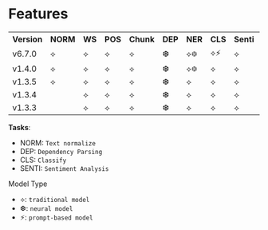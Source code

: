 # Features

<table>
<tr>
<th>Version</th>
<th>NORM</td>
<th>WS</td>
<th>POS</td>
<th>Chunk</td>
<th>DEP</td>
<th>NER</td>
<th>CLS</td>
<th>Senti</td>
<th>IPA</td>
</tr>
<tr>
<td>v6.7.0</td>
<td>⟡</td>
<td>⟡</td>
<td>⟡</td>
<td>⟡</td>
<td>❆</td>
<td>⟡❆</td>
<td>⟡⚡</td>
<td>⟡</td>
<td>⟡</td>
</tr>
<tr>
<td>v1.4.0</td>
<td>⟡</td>
<td>⟡</td>
<td>⟡</td>
<td>⟡</td>
<td>❆</td>
<td>⟡❆</td>
<td>⟡</td>
<td>⟡</td>
<td>⟡</td>
</tr>
<tr>
<td>v1.3.5</td>
<td>⟡</td>
<td>⟡</td>
<td>⟡</td>
<td>⟡</td>
<td>❆</td>
<td>⟡</td>
<td>⟡</td>
<td>⟡</td>
<td></td>
</tr>
<tr>
<td>v1.3.4</td>
<td></td>
<td>⟡</td>
<td>⟡</td>
<td>⟡</td>
<td>❆</td>
<td>⟡</td>
<td>⟡</td>
<td>⟡</td>
<td></td>
</tr>
<tr>
<td>v1.3.3</td>
<td></td>
<td>⟡</td>
<td>⟡</td>
<td>⟡</td>
<td>❆</td>
<td>⟡</td>
<td>⟡</td>
<td>⟡</td>
<td></td>
</tr>
</table>

**Tasks**:

* NORM: `Text normalize`
* DEP:  `Dependency Parsing`
* CLS: `Classify`
* SENTI: `Sentiment Analysis`

Model Type

* ⟡: `traditional model`
* ❆: `neural model`
* ⚡: `prompt-based model`